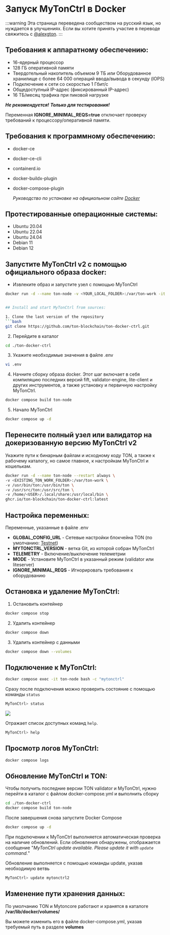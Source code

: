 # Запуск MyTonCtrl в Docker

:::warning
Эта страница переведена сообществом на русский язык, но нуждается в улучшениях. Если вы хотите принять участие в переводе свяжитесь с [@alexgton](https://t.me/alexgton).
:::

## Требования к аппаратному обеспечению:

- 16-ядерный процессор
- 128 ГБ оперативной памяти
- Твердотельный накопитель объемом 9 ТБ *или* Оборудованное хранилище с более 64 000 операций ввода/вывода в секунду (IOPS)
- Подключение к сети со скоростью 1 Гбит/с
- Общедоступный IP-адрес (фиксированный IP-адрес)
- 16 ТБ/месяц трафика при пиковой нагрузке

***Не рекомендуется!*** ***Только для тестирования!***

Переменная **IGNORE_MINIMAL_REQS=true** отключает проверку требований к процессору/оперативной памяти.

## Требования к программному обеспечению:

- docker-ce
- docker-ce-cli
- containerd.io
- docker-buildx-plugin
- docker-compose-plugin

  *Руководство по установке на официальном сайте [Docker](https://docs.docker.com/engine/install/)*

## Протестированные операционные системы:

- Ubuntu 20.04
- Ubuntu 22.04
- Ubuntu 24.04
- Debian 11
- Debian 12

## Запустите MyTonCtrl v2 с помощью официального образа docker:

- Извлеките образ и запустите узел с помощью MyTonCtrl

````bash
docker run -d --name ton-node -v <YOUR_LOCAL_FOLDER>:/var/ton-work -it ghcr.io/ton-blockchain/ton-docker-ctrl:latest


## Install and start MyTonCtrl from sources:

1. Clone the last version of the repository
```bash
git clone https://github.com/ton-blockchain/ton-docker-ctrl.git
````

2. Перейдите в каталог

```bash
cd ./ton-docker-ctrl
```

3. Укажите необходимые значения в файле .env

```bash
vi .env
```

4. Начните сборку образа docker. Этот шаг включает в себя компиляцию последних версий fift, validator-engine, lite-client и других инструментов, а также установку и первичную настройку MyTonCtrl.

```bash
docker compose build ton-node
```

5. Начало MyTonCtrl

```bash
docker compose up -d
```

## Перенесите полный узел или валидатор на докеризованную версию MyTonCtrl v2

Укажите пути к бинарным файлам и исходному коду TON, а также к рабочему каталогу, но самое главное, к настройкам MyTonCtrl и кошелькам.

```bash
docker run -d --name ton-node --restart always \
-v <EXISTING_TON_WORK_FOLDER>:/var/ton-work \
-v /usr/bin/ton:/usr/bin/ton \
-v /usr/src/ton:/usr/src/ton \
-v /home/<USER>/.local/share:/usr/local/bin \
ghcr.io/ton-blockchain/ton-docker-ctrl:latest
```

## Настройка переменных:

Переменные, указанные в файле .env

- **GLOBAL_CONFIG_URL** - Сетевые настройки блокчейна TON (по умолчанию: [Testnet](https://ton.org/testnet-global.config.json))
- **MYTONCTRL_VERSION** - ветка Git, из которой собран MyTonCtrl
- **TELEMETRY** - Включение/выключение телеметрии
- **MODE** - Установите MyTonCtrl в указанный режим (validator или liteserver)
- **IGNORE_MINIMAL_REQS** - Игнорировать требования к оборудованию

## Остановка и удаление MyTonCtrl:

1. Остановить контейнер

```bash
docker compose stop
```

2. Удалить контейнер

```bash
docker compose down
```

3. Удалить контейнер с данными

```bash
docker compose down --volumes
```

## Подключение к MyTonCtrl:

```bash
docker compose exec -it ton-node bash -c "mytonctrl"
```

Сразу после подключения можно проверить состояние с помощью команды `status`

```bash
MyTonCtrl> status
```

![](https://raw.githubusercontent.com/ton-blockchain/mytonctrl/master/screens/mytonctrl-status.png)

Отражает список доступных команд `help`.

```bash
MyTonCtrl> help
```

## Просмотр логов MyTonCtrl:

```bash
docker compose logs
```

## Обновление MyTonCtrl и TON:

Чтобы получить последние версии TON validator и MyTonCtrl, нужно перейти в каталог с файлом docker-compose.yml и выполнить сборку

```bash
cd ./ton-docker-ctrl
docker compose build ton-node
```

После завершения снова запустите Docker Compose

```bash
docker compose up -d
```

При подключении к MyTonCtrl выполняется автоматическая проверка на наличие обновлений. Если обновления обнаружены, отображается сообщение "*MyTonCtrl update available. Please update it with `update` command.*"

Обновление выполняется с помощью команды update, указав необходимую ветвь

```bash
MyTonCtrl> update mytonctrl2
```

## Изменение пути хранения данных:

По умолчанию TON и Mytoncore работают и хранятся в каталоге **/var/lib/docker/volumes/**

Вы можете изменить его в файле docker-compose.yml, указав требуемый путь в разделе **volumes**
